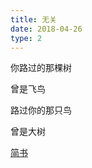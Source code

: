 ```yaml
---
title: 无关
date: 2018-04-26
type: 2
---
```


你路过的那棵树

曾是飞鸟

路过你的那只鸟

曾是大树

[简书](https://www.jianshu.com/p/e1dd15498ff3)